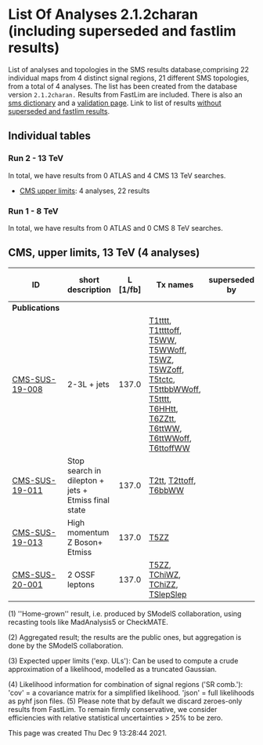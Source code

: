 # List Of Analyses 2.1.2charan (including superseded and fastlim results)
List of analyses and topologies in the SMS results database,comprising 22 individual maps from 4 distinct signal regions, 21 different SMS topologies, from a total of 4 analyses.
The list has been created from the database version `2.1.2charan.`
Results from FastLim are included. There is also an  [sms dictionary](SmsDictionary212charan) and a [validation page](Validation212charan).
Link to list of results [without superseded and fastlim results](ListOfAnalyses212charan).

## Individual tables

### Run 2 - 13 TeV
In total, we have results from 0 ATLAS and 4 CMS 13 TeV searches.
 * [CMS upper limits](#CMSupperlimits13): 4  analyses, 22 results

### Run 1 - 8 TeV
In total, we have results from 0 ATLAS and 0 CMS 8 TeV searches.

<a name="CMSupperlimits13"></a>
## CMS, upper limits, 13 TeV (4 analyses)

| **ID** | **short description** | **L [1/fb]** | **Tx names** | **superseded by** | **exp. ULs [(3)](#A3)** |
|--------|-----------------------|--------------|--------------|-------------------|-------------------------|
| **Publications** | | | | | |
| [CMS-SUS-19-008](http://cms-results.web.cern.ch/cms-results/public-results/publications/SUS-19-008/index.html)<a name="CMS-SUS-19-008"></a> | 2-3L + jets | 137.0 | [T1tttt](SmsDictionary212charan+superseded#T1tttt), [T1ttttoff](SmsDictionary212charan+superseded#T1ttttoff), [T5WW](SmsDictionary212charan+superseded#T5WW), [T5WWoff](SmsDictionary212charan+superseded#T5WWoff), [T5WZ](SmsDictionary212charan+superseded#T5WZ), [T5WZoff](SmsDictionary212charan+superseded#T5WZoff), [T5tctc](SmsDictionary212charan+superseded#T5tctc), [T5ttbbWWoff](SmsDictionary212charan+superseded#T5ttbbWWoff), [T5tttt](SmsDictionary212charan+superseded#T5tttt), [T6HHtt](SmsDictionary212charan+superseded#T6HHtt), [T6ZZtt](SmsDictionary212charan+superseded#T6ZZtt), [T6ttWW](SmsDictionary212charan+superseded#T6ttWW), [T6ttWWoff](SmsDictionary212charan+superseded#T6ttWWoff), [T6ttoffWW](SmsDictionary212charan+superseded#T6ttoffWW) | | &#10004; |
| [CMS-SUS-19-011](http://cms-results.web.cern.ch/cms-results/public-results/publications/SUS-19-011/index.html)<a name="CMS-SUS-19-011"></a> | Stop search in dilepton + jets + Etmiss final state | 137.0 | [T2tt](SmsDictionary212charan+superseded#T2tt), [T2ttoff](SmsDictionary212charan+superseded#T2ttoff), [T6bbWW](SmsDictionary212charan+superseded#T6bbWW) | | &#10004; |
| [CMS-SUS-19-013](http://cms-results.web.cern.ch/cms-results/public-results/publications/SUS-19-013/index.html)<a name="CMS-SUS-19-013"></a> | High momentum Z Boson+ Etmiss | 137.0 | [T5ZZ](SmsDictionary212charan+superseded#T5ZZ) | | &#10004; |
| [CMS-SUS-20-001](http://cms-results.web.cern.ch/cms-results/public-results/publications/SUS-20-001/index.html)<a name="CMS-SUS-20-001"></a> | 2 OSSF leptons | 137.0 | [T5ZZ](SmsDictionary212charan+superseded#T5ZZ), [TChiWZ](SmsDictionary212charan+superseded#TChiWZ), [TChiZZ](SmsDictionary212charan+superseded#TChiZZ), [TSlepSlep](SmsDictionary212charan+superseded#TSlepSlep) | | &#10004; |


<a name='A1'>(1)</a> ''Home-grown'' result, i.e. produced by SModelS collaboration, using recasting tools like MadAnalysis5 or CheckMATE.

<a name='A2'>(2)</a> Aggregated result; the results are the public ones, but aggregation is done by the SModelS collaboration.

<a name='A3'>(3)</a> Expected upper limits ('exp. ULs'): Can be used to compute a crude approximation of a likelihood, modelled as a truncated Gaussian.

<a name='A4'>(4)</a> Likelihood information for combination of signal regions ('SR comb.'): 'cov' = a covariance matrix for a simplified likelihood. 'json' = full likelihoods as pyhf json files.
<a name='A5'>(5)</a> Please note that by default we discard zeroes-only results from FastLim. To remain firmly conservative, we consider efficiencies with relative statistical uncertainties > 25% to be zero.


This page was created Thu Dec  9 13:28:44 2021.
